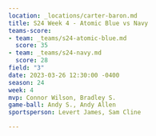 ```yaml
---
location: _locations/carter-baron.md
title: S24 Week 4 - Atomic Blue vs Navy
teams-score:
- team: _teams/s24-atomic-blue.md
  score: 35
- team: _teams/s24-navy.md
  score: 28
field: "3"
date: 2023-03-26 12:30:00 -0400
season: 24
week: 4
mvp: Connor Wilson, Bradley S.
game-ball: Andy S., Andy Allen
sportsperson: Levert James, Sam Cline

---
```

